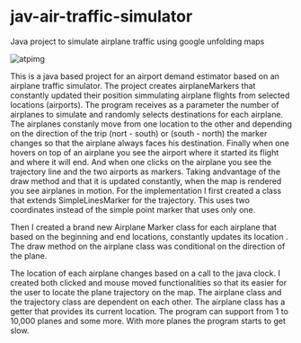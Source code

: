# jav-air-traffic-simulator
Java project to simulate airplane traffic using google unfolding maps

![atpimg](https://user-images.githubusercontent.com/19597283/51938530-5016eb00-23db-11e9-86df-a1097f9dc5fc.png)

This is a java based project for an airport demand estimator based on an airplane traffic simulator. The project creates airplaneMarkers that constantly updated their position simmulating airplane flights from selected locations (airports). The program receives as a parameter the number of airplanes to simulate and randomly selects destinations for each airplane. The airplanes constanly move from one location to the other and depending on the direction of the trip (nort - south) or (south - north) the marker changes so that the airplane always faces his destination. Finally when one hovers on top of an airplane you see the airport where it started its flight and where it will end. And when one clicks on the airplane you see the trajectory line and the two airports as markers. Taking andvantage of the draw method and that it is updated constantly, when the map is rendered you see airplanes in motion.
For the implementation I first created a class that extends SimpleLinesMarker for the trajectory. This uses two coordinates instead of the simple point marker that uses only one.

Then I created a brand new Airplane Marker class for each airplane that based on the beginning and end locations, constantly updates its location . The draw method on the airplane class was conditional on the direction of the plane.

The location of each airplane changes based on a call to the java clock. I created both clicked and mouse moved functionalities so that its easier for the user to locate the plane trajectory on the map.
The airplane class and the trajectory class are dependent on each other. The airplane class has a getter that provides its current location. The program can support from 1 to 10,000 planes and some more. With more planes the program starts to get slow.

